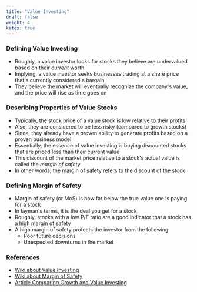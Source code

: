 ```yaml
---
title: "Value Investing"
draft: false
weight: 4
katex: true
---
```


### Defining Value Investing
- Roughly, a value investor looks for stocks they believe are undervalued based on their *current* worth
- Implying, a value investor seeks businesses trading at a share price that's currently considered a bargain
- They believe the market will eventually recognize the company's value, and the price will rise as time goes on

### Describing Properties of Value Stocks
- Typically, the stock price of a value stock is low relative to their profits
- Also, they are considered to be less risky (compared to growth stocks)
- Since, they already have a proven ability to generate profits based on a proven business model
- Essentially, the essence of value investing is buying discounted stocks that are priced less than their current value
- This discount of the market price relative to a stock's actual value is called the *margin of safety*
- In other words, the margin of safety refers to the discount of the stock

### Defining Margin of Safety
- Margin of safety (or MoS) is how far below the true value one is paying for a stock
- In layman's terms, it is the deal you get for a stock
- Roughly, stocks with a low P/E ratio are a good indicator that a stock has a high margin of safety
- A high margin of safety protects the investor from the following:
    - Poor future decisions
    - Unexpected downturns in the market

### References
- [Wiki about Value Investing](https://en.wikipedia.org/wiki/Value_investing)
- [Wiki about Margin of Safety](https://en.wikipedia.org/wiki/Margin_of_safety_(financial))
- [Article Comparing Growth and Value Investing](https://www.fidelity.com/learning-center/investment-products/mutual-funds/2-schools-growth-vs-value)